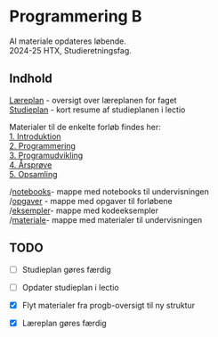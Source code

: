 # Programmering B
Al materiale opdateres løbende.  
2024-25 HTX, Studieretningsfag.

## Indhold
[Læreplan](laereplan.md) - oversigt over læreplanen for faget  
[Studieplan](studieplan/0-studieplan.md) - kort resume af studieplanen i lectio

Materialer til de enkelte forløb findes her:   
[1. Introduktion](studieplan/1-introduktion.md)  
[2. Programmering](studieplan/2-programmering.md)  
[3. Programudvikling](studieplan/3-programudvikling.md)  
[4. Årsprøve](studieplan/4-aarsproeve.md)  
[5. Opsamling](studieplan/5-opsamling.md)

/[notebooks](/notebooks)- mappe med notebooks til undervisningen  
/[opgaver](/opgaver) - mappe med opgaver til forløbene  
/[eksempler](/eksempler)- mappe med kodeeksempler  
/[materiale](/materiale)- mappe med materialer til undervisningen


## TODO
- [ ] Studieplan gøres færdig
- [ ] Opdater studieplan i lectio
- [X] Flyt materialer fra progb-oversigt til ny struktur
- [X] Læreplan gøres færdig



